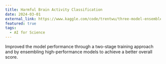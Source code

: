 ```yaml
---
title: Harmful Brain Activity Classification
date: 2024-03-01
external_link: https://www.kaggle.com/code/trentwu/three-model-ensemble-gpu100
featured: true
tags:
  - AI for Science
---
```



Improved the model performance through a two-stage training approach and by ensembling high-performance models to achieve a better overall score.
<!--more-->
